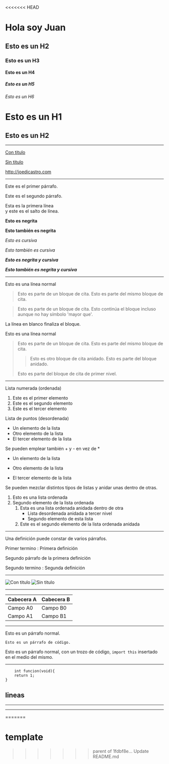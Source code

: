<<<<<<< HEAD
# Hola soy Juan


## Esto es un H2


### Esto es un H3


#### Esto es un H4


##### Esto es un H5


###### Esto es un H6

Esto es un H1
=============

Esto es un H2
-------------

---


[Con titulo](http://joedicastro.com "titulo")

[Sin titulo](http://joedicastro.com)

<http://joedicastro.com>

---

Este es el primer párrafo.

Este es el segundo párrafo.

Esta es la primera línea  
y este es el salto de línea.

**Esto es negrita**

__Esto también es negrita__

*Esto es cursiva*

_Esto también es cursiva_

***Esto es negrita y cursiva***

___Esto también es negrita y cursiva___

___

Esto es una línea normal

> Esto es parte de un bloque de cita.
> Esto es parte del mismo bloque de cita.



> Esto es parte de un bloque de cita.
Esto continúa el bloque incluso aunque no hay símbolo 'mayor que'.

La línea en blanco finaliza el bloque.


Esto es una línea normal
> Esto es parte de un bloque de cita.
> Esto es parte del mismo bloque de cita.
>
> > Esto es otro bloque de cita anidado.
> > Esto es parte del bloque anidado.
>
> Esto es parte del bloque de cita de primer nivel.

***

Lista numerada (ordenada)
1. Este es el primer elemento
2. Este es el segundo elemento
3. Este es el tercer elemento

Lista de puntos (desordenada)
* Un elemento de la lista
* Otro elemento de la lista
* El tercer elemento de la lista

Se pueden emplear también + y - en vez de *
* Un elemento de la lista
+ Otro elemento de la lista
- El tercer elemento de la lista


Se pueden mezclar distintos tipos de listas y anidar unas dentro de otras.
1. Esto es una lista ordenada
2. Segundo elemento de la lista ordenada
    1. Esta es una lista ordenada anidada dentro de otra
        * Lista desordenada anidada a tercer nivel
        * Segundo elemento de esta lista
    2. Este es el segundo elemento de la lista ordenada anidada

***

Una definición puede constar de varios párrafos.

Primer termino
 : Primera definición

Segundo párrafo de la primera definición

Segundo termino
 : Segunda definición

***

![Con titulo](http://www.pushetta.com/uploads/channel_media/497e655768de45f28d14039c45fc0fee.bmp "titulo")
![Sin titulo](http://www.pushetta.com/uploads/channel_media/497e655768de45f28d14039c45fc0fee.bmp)

***

Cabecera A | Cabecera B
-- | --
Campo A0 | Campo B0
Campo A1 | Campo B1

***

Esto es un párrafo normal.  

    Esto es un párrafo de código.

Esto es un párrafo normal, con un trozo de código, `import this` insertado en el medio del mismo.

***

~~~
	int funcion(void){
	return 1;
}
~~~


lineas
---
___
*** 
=======
# template
>>>>>>> parent of 1fdbf8e... Update README.md
